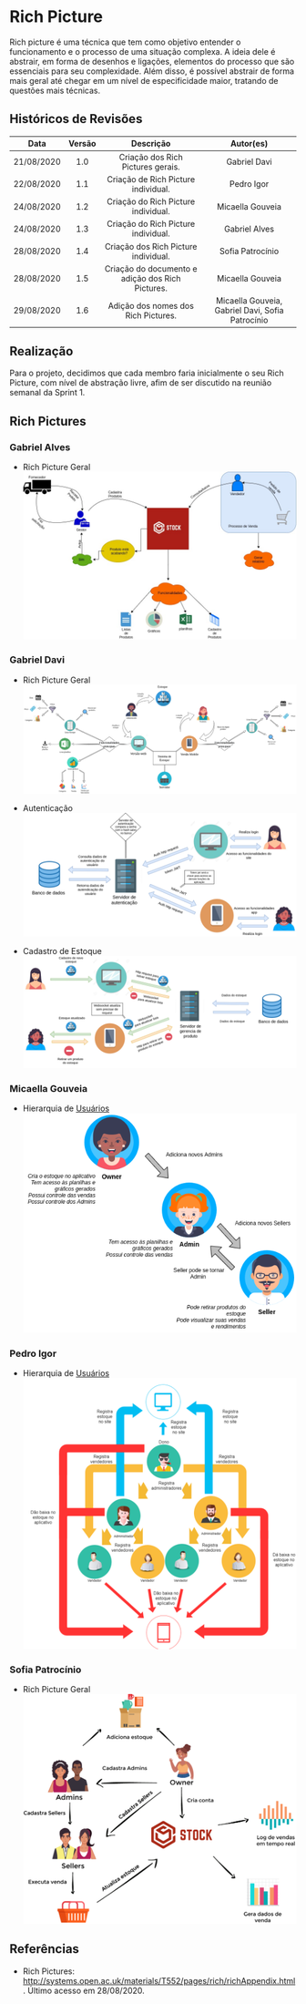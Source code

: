 # Rich Picture

Rich picture é uma técnica que tem como objetivo entender o funcionamento e o processo de uma situação complexa. A ideia dele é abstrair, em forma de desenhos e ligações, elementos do processo que são essenciais para seu complexidade. Além disso, é possível abstrair de forma mais geral até chegar em um nível de especificidade maior, tratando de questões mais técnicas.

## Históricos de Revisões
|    Data    | Versão |         Descrição         |           Autor(es)            |
| :--------: | :----: | :-----------------------: | :----------------------------: |
| 21/08/2020 |  1.0   |  Criação dos Rich Pictures gerais. | Gabriel Davi | 
| 22/08/2020 |  1.1   |  Criação de Rich Picture individual. | Pedro Igor | 
| 24/08/2020 |  1.2   |  Criação do Rich Picture individual. | Micaella Gouveia |
| 24/08/2020 |  1.3   |  Criação do Rich Picture individual. | Gabriel Alves |
| 28/08/2020 |  1.4   |  Criação dos Rich Picture individual. | Sofia Patrocínio | 
| 28/08/2020 |  1.5   |  Criação do documento e adição dos Rich Pictures. | Micaella Gouveia | 
| 29/08/2020 |  1.6   |  Adição dos nomes dos Rich Pictures. | Micaella Gouveia, Gabriel Davi, Sofia Patrocínio | 
## Realização

Para o projeto, decidimos que cada membro faria inicialmente o seu Rich Picture, com nível de abstração livre, afim de ser discutido na reunião semanal da Sprint 1.

## Rich Pictures

### Gabriel Alves
* Rich Picture Geral
![Gabriel Alves](../assets/richPictures/RP_Gabriel.jpg)

### Gabriel Davi

* Rich Picture Geral
![Gabriel Davi](../assets/richPictures/RP1_GabrielDavi.png)


* Autenticação
![Gabriel Davi](../assets/richPictures/RP2_GabrielDavi.png)

* Cadastro de Estoque
![Gabriel Davi](../assets/richPictures/RP3_GabrielDavi.png)

### Micaella Gouveia

* Hierarquia de [Usuários](Modeling/objeto?id=usuário) 
![Micaella](../assets/richPictures/RP_Hierarquia_Micaella.png)

### Pedro Igor


* Hierarquia de [Usuários](Modeling/objeto?id=usuário) 
![Pedro Igor](../assets/richPictures/RP_Hierarquia_PedroIgor.png)

### Sofia Patrocínio

* Rich Picture Geral
![Sofia](../assets/richPictures/RP_Sofia.png)

## Referências

- Rich Pictures: <http://systems.open.ac.uk/materials/T552/pages/rich/richAppendix.html>. Último acesso em 28/08/2020.
